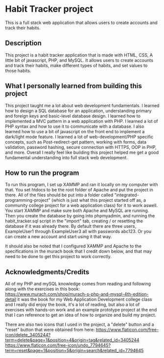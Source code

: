 # Habit Tracker project

This is a full stack web application that allows users to create accounts and track their habits.

## Description

This project is a habit tracker application that is made with HTML, CSS, A little bit of javascript, PHP, and MySQL. It allows users to create accounts and track their habits, make
different types of habits, and set values to those habits.

## What I personally learned from building this project

This project taught me a lot about web development fundamentals. I learned how to design a SQL
database for an application, understanding primary and foreign keys and basic-level database design. I learned how to implemented a MVC pattern in a web application with PHP. I learned a lot of PHP syntax and how to use it to communicate with a database. I also learned how to use a bit
of javascript on the front end to implement a dark/light mode feature. I learned a lot of web-development/PHP specific concepts, such as Post-redirect-get pattern, working with forms, data validation, password hashing, secure connection with HTTPS, OOP in PHP, and more. Overall I really feel like building this project helped
me get a good fundamental understanding into full stack web development.

## How to run the program

To run this program, I set up XAMMP and ran it locally on my computer with that. You set htdocs to
be the root folder of Apache and put the project in there. All of the files should be put into a folder called "integrated-programming-project" (which is just what this project started off as, a community college project for a web application class) for it to work aswell. You start XAMMP and make sure both Apache and
MySQL are running. Then you create the database by going into phpmyadmin, and running the habit_tracker.sql script in the "import" tab, creating / or resetting the database if it was already there. By default
there are three users, ExampleUser1 through ExampleUser3 all with passwords abc123. Or you can create a new
account and start using it that way. 

It should also be noted that I configured XAMMP and Apache to the specifications in the murach book that I credit down below, and that may need to be done to get this project to work correctly.

## Acknowledgments/Credits

All of my PHP and mySQL knowledge comes from reading and following along with the exercises in this book: https://www.murach.com/shop/murach-s-php-and-mysql-4th-edition-detail it was the book for my Web Application Development college class and I really did enjoy the book, it's a lot of reading, but also a lot of exercises with hands-on work and an example prototype project at the end that I can reference to get an idea of how to organize and build my project. 

There are also two icons that I used in the project, a "delete" button and a "reset" button that were
obtained from here:
https://www.flaticon.com/free-icon/delete_3405244?term=delete&page=1&position=4&origin=tag&related_id=3405244
https://www.flaticon.com/free-icon/undo_7794645?term=reset&page=1&position=5&origin=search&related_id=7794645

